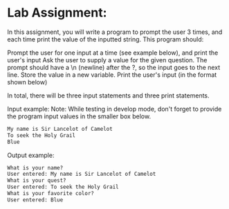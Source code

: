 # Lab Assignment:

In this assignment, you will write a program to prompt the user 3 times, and each time print the value of the inputted string.
This program should:

Prompt the user for one input at a time (see example below), and print the user's input
Ask the user to supply a value for the given question. The prompt should have a \n (newline) after the ?, so the input goes to the next line.
Store the value in a new variable.
Print the user's input (in the format shown below)

In total, there will be three input statements and three print statements.

Input example:
Note: While testing in develop mode, don't forget to provide the program input values in the smaller box below.

```txt
My name is Sir Lancelot of Camelot
To seek the Holy Grail
Blue
```

Output example:

```txt
What is your name?
User entered: My name is Sir Lancelot of Camelot
What is your quest?
User entered: To seek the Holy Grail
What is your favorite color?
User entered: Blue
```
